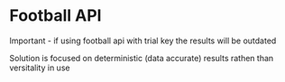 # Football API

Important - if using football api with trial key the results will be outdated

Solution is focused on deterministic (data accurate) results rathen than versitality in use